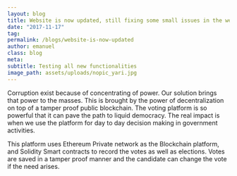 ```yaml
---
layout: blog
title: Website is now updated, still fixing some small issues in the website
date: "2017-11-17"
tag: 
permalink: /blogs/website-is-now-updated
author: emanuel
class: blog
meta: 
subtitle: Testing all new functionalities
image_path: assets/uploads/nopic_yari.jpg
---
```

Corruption exist because of concentrating of power. Our solution brings that power to the masses. This is brought by the power of decentralization on top of a tamper proof public blockchain. The voting platform is so powerful that it can pave the path to liquid democracy. The real impact is when we use the platform for day to day decision making in government activities.

This platform uses Ethereum Private network as the Blockchain platform, and Solidity Smart contracts to record the votes as well as elections. Votes are saved in a tamper proof manner and the candidate can change the vote if the need arises.
